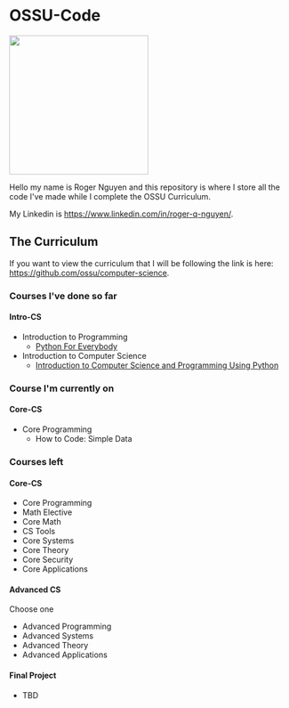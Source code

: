 # OSSU-Code

<img src="https://camo.githubusercontent.com/c9ac22ae1c792937eb759c5dac63ed3159488ede5d60faac81acfb3303c57f02/687474703a2f2f692e696d6775722e636f6d2f6b5959435874432e706e67" width="250" height="250">

Hello my name is Roger Nguyen and this repository is where I store all the code I've made while I complete the OSSU Curriculum.

My Linkedin is https://www.linkedin.com/in/roger-q-nguyen/.

## The Curriculum

If you want to view the curriculum that I will be following the link is here: https://github.com/ossu/computer-science.

### Courses I've done so far

#### Intro-CS
* Introduction to Programming
  * [Python For Everybody](https://github.com/rqnguyen100/OSSU-Code/tree/main/Python%20for%20Everybody)
* Introduction to Computer Science
  * [Introduction to Computer Science and Programming Using Python](https://github.com/rqnguyen100/OSSU-Code/tree/main/Introduction%20to%20Computer%20Science%20and%20Programming%20using%20Python)

### Course I'm currently on

#### Core-CS
* Core Programming
  * How to Code: Simple Data

### Courses left

#### Core-CS
* Core Programming
* Math Elective
* Core Math
* CS Tools
* Core Systems
* Core Theory
* Core Security
* Core Applications

#### Advanced CS
Choose one 
* Advanced Programming
* Advanced Systems
* Advanced Theory
* Advanced Applications

#### Final Project
* TBD
